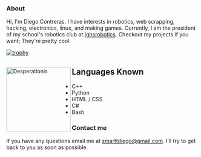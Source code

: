 ### About

Hi, I'm Diego Contreras. I have interests in robotics, web scrapping, hacking, electronics, linux, and making games. Currently, I am the president of my school's robotics club at [jghsrobotics](https://github.com/jghsrobotics). Checkout my projects if you want; They're pretty cool.

[![trophy](https://github-profile-trophy.vercel.app/?username=Desperationis&theme=dracula&row=1&margin-w=25)](https://github.com/ryo-ma/github-profile-trophy)


<div>
<img height="170" align="left" src="https://github-readme-stats.vercel.app/api?username=Desperationis&count_private=true&include_all_commits=true&theme=dracula" alt="Desperationis" />
  
  
## Languages Known
* C++
* Python
* HTML / CSS
* C#
* Bash
  
  
### Contact me

If you have any questions email me at [smarttdiego@gmail.com](mailto:smarttdiego@gmail.com). I'll try to get back to you as soon as possible. 
